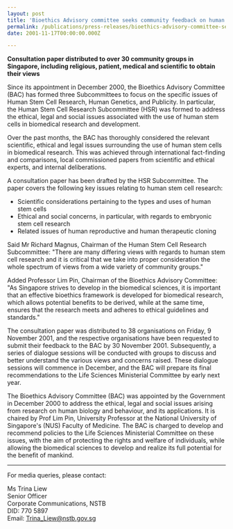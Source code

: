 ```yaml
---
layout: post
title: 'Bioethics Advisory committee seeks community feedback on human stem cell research'
permalink: /publications/press-releases/bioethics-advisory-committee-seeks-community-feedback-on-human-stem-cell-research/
date: 2001-11-17T00:00:00.000Z

---
```



**Consultation paper distributed to over 30 community groups in Singapore, including religious, patient, medical and scientific to obtain their views**

Since its appointment in December 2000, the Bioethics Advisory Committee (BAC) has formed three Subcommittees to focus on the specific issues of Human Stem Cell Research, Human Genetics, and Publicity. In particular, the Human Stem Cell Research Subcommittee (HSR) was formed to address the ethical, legal and social issues associated with the use of human stem cells in biomedical research and development.

Over the past months, the BAC has thoroughly considered the relevant scientific, ethical and legal issues surrounding the use of human stem cells in biomedical research. This was achieved through international fact-finding and comparisons, local commissioned papers from scientific and ethical experts, and internal deliberations.

A consultation paper has been drafted by the HSR Subcommittee. The paper covers the following key issues relating to human stem cell research:
- Scientific considerations pertaining to the types and uses of human stem cells
- Ethical and social concerns, in particular, with regards to embryonic stem cell research
- Related issues of human reproductive and human therapeutic cloning

Said Mr Richard Magnus, Chairman of the Human Stem Cell Research Subcommittee: "There are many differing views with regards to human stem cell research and it is critical that we take into proper consideration the whole spectrum of views from a wide variety of community groups."

Added Professor Lim Pin, Chairman of the Bioethics Advisory Committee: "As Singapore strives to develop in the biomedical sciences, it is important that an effective bioethics framework is developed for biomedical research, which allows potential benefits to be derived, while at the same time, ensures that the research meets and adheres to ethical guidelines and standards."

The consultation paper was distributed to 38 organisations on Friday, 9 November 2001, and the respective organisations have been requested to submit their feedback to the BAC by 30 November 2001. Subsequently, a series of dialogue sessions will be conducted with groups to discuss and better understand the various views and concerns raised. These dialogue sessions will commence in December, and the BAC will prepare its final recommendations to the Life Sciences Ministerial Committee by early next year.

The Bioethics Advisory Committee (BAC) was appointed by the Government in December 2000 to address the ethical, legal and social issues arising from research on human biology and behaviour, and its applications. It is chaired by Prof Lim Pin, University Professor at the National University of Singapore's (NUS) Faculty of Medicine. The BAC is charged to develop and recommend policies to the Life Sciences Ministerial Committee on these issues, with the aim of protecting the rights and welfare of individuals, while allowing the biomedical sciences to develop and realize its full potential for the benefit of mankind.

---

For media queries, please contact:

Ms Trina Liew
<br>Senior Officer
<br>Corporate Communications, NSTB
<br>DID: 770 5897
<br>Email: <Trina_Liew@nstb.gov.sg>
